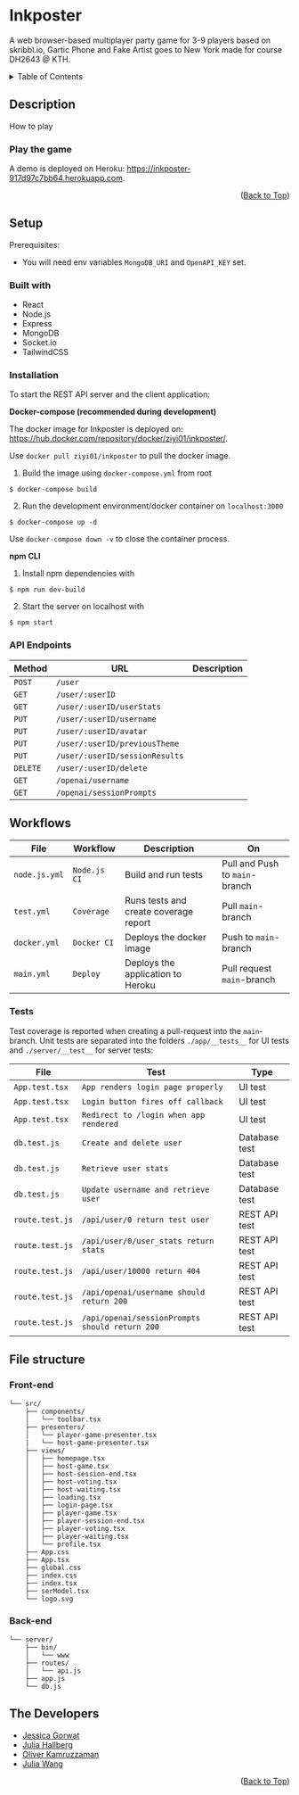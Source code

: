 <a name="readme-top"></a>

# Inkposter
A web browser-based multiplayer party game for 3-9 players based on skribbl.io, Gartic Phone and Fake Artist goes to New York made for course DH2643 @ KTH.

<details>
  <summary>Table of Contents</summary>
  <ol>
    <li>
      <a href="#description">Description</a>
      <ul>
        <li><a href="#play-the-game">Play the game</a></li>
      </ul>
    </li>
    <li><a href="#setup">Setup</a></li>
      <ul>
        <li><a href="#built-with">Built with</a></li>
        <li><a href="#installation">Installation</a></li>
        <li><a href="#api-endpoints">API Endpoints</a></li>
      </ul>
    <li><a href="#workflows">Workflows</a></li>
    <li>
      <a href="#file-structure">File structure</a>
      <ul>
        <li><a href="#front-end">Front-end</a></li>
        <li><a href="#back-end">Back-end</a></li>
      </ul>
    </li>
    <li><a href="#the-developers">The Developers</a></li>
  </ol>
</details>

## Description
How to play

### Play the game

A demo is deployed on Heroku: https://inkposter-917d97c7bb64.herokuapp.com.

<p align="right">(<a href="#readme-top">Back to Top</a>)</p>

## Setup
Prerequisites:
- You will need env variables `MongoDB_URI` and `OpenAPI_KEY` set.

### Built with
- React
- Node.js
- Express
- MongoDB
- Socket.io
- TailwindCSS

### Installation
To start the REST API server and the client application:

**Docker-compose (recommended during development)**

The docker image for Inkposter is deployed on: https://hub.docker.com/repository/docker/ziyi01/inkposter/.

Use `docker pull ziyi01/inkposter` to pull the docker image.

1. Build the image using `docker-compose.yml` from root
```
$ docker-compose build
```
2. Run the development environment/docker container on `localhost:3000`
```
$ docker-compose up -d
```

Use `docker-compose down -v` to close the container process.

**npm CLI**

1. Install npm dependencies with
```
$ npm run dev-build
```
2. Start the server on localhost with
```
$ npm start
```

### API Endpoints
| **Method**   | **URL**                            | **Description**   |
|--------------|------------------------------------|-------------------|
| `POST`       | `/user`                            |                   |
| `GET`        | `/user/:userID`                    |                   |
| `GET`        | `/user/:userID/userStats`          |                   |
| `PUT`        | `/user/:userID/username`           |                   |
| `PUT`        | `/user/:userID/avatar`             |                   |
| `PUT`        | `/user/:userID/previousTheme`      |                   |
| `PUT`        | `/user/:userID/sessionResults`     |                   |
| `DELETE`     | `/user/:userID/delete`             |                   |
| `GET`        | `/openai/username`                 |                   |
| `GET`        | `/openai/sessionPrompts`           |                   |

## Workflows
| **File**        | **Workflow**                       | **Description**                       | **On**                              |
|-----------------|------------------------------------|---------------------------------------|-------------------------------------|
| `node.js.yml`   | `Node.js CI`                       | Build and run tests                   | Pull and Push to `main`-branch      |
| `test.yml`      | `Coverage`                         | Runs tests and create coverage report | Pull `main`-branch       |
| `docker.yml`    | `Docker CI`                        | Deploys the docker image              | Push to `main`-branch               |
| `main.yml`      | `Deploy`                           | Deploys the application to Heroku     | Pull request `main`-branch          |

### Tests
Test coverage is reported when creating a pull-request into the `main`-branch. Unit tests are separated into the folders `./app/__tests__` for UI tests and `./server/__test__` for server tests:

| **File**             | **Test**                                       | **Type**            |
|----------------------|------------------------------------------------|---------------------|
| `App.test.tsx`       | `App renders login page properly`              | UI test             |
| `App.test.tsx`       | `Login button fires off callback`              | UI test             |
| `App.test.tsx`       | `Redirect to /login when app rendered`         | UI test             |
| `db.test.js`         | `Create and delete user`                       | Database test       |
| `db.test.js`         | `Retrieve user stats`                          | Database test       |
| `db.test.js`         | `Update username and retrieve user`            | Database test       |
| `route.test.js`      | `/api/user/0 return test user`                 | REST API test       |
| `route.test.js`      | `/api/user/0/user_stats return stats`          | REST API test       |
| `route.test.js`      | `/api/user/10000 return 404`                   | REST API test       |
| `route.test.js`      | `/api/openai/username should return 200`       | REST API test       |
| `route.test.js`      | `/api/openai/sessionPrompts should return 200` | REST API test       |

## File structure
### Front-end
```
└── src/
    ├── components/
    │   └── toolbar.tsx
    ├── presenters/
    │   └── player-game-presenter.tsx
    |   └── host-game-presenter.tsx
    ├── views/
    │   ├── homepage.tsx
    │   ├── host-game.tsx
    │   ├── host-session-end.tsx
    │   ├── host-voting.tsx
    │   ├── host-waiting.tsx
    │   ├── loading.tsx
    │   ├── login-page.tsx
    │   ├── player-game.tsx
    │   ├── player-session-end.tsx
    │   ├── player-voting.tsx
    │   ├── player-waiting.tsx
    │   └── profile.tsx
    ├── App.css
    ├── App.tsx
    ├── global.css
    ├── index.css
    ├── index.tsx
    ├── serModel.tsx
    └── logo.svg
```

### Back-end
```
└── server/
    ├── bin/
    │   └── www
    ├── routes/
    │   └── api.js
    ├── app.js
    └── db.js
```

## The Developers
- <a href="https://github.com/gorwat">Jessica Gorwat</a>
- <a href="https://github.com/JuliaHallberg">Julia Hallberg</a>
- <a href="https://github.com/okam97">Oliver Kamruzzaman</a>
- <a href="https://github.com/ziyi01/">Julia Wang</a>

<p align="right">(<a href="#readme-top">Back to Top</a>)</p>
